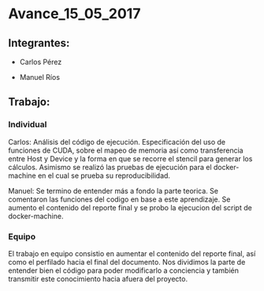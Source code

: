 # Avance_15_05_2017

## Integrantes:

* Carlos Pérez

* Manuel Ríos

## Trabajo:

### Individual

Carlos: Análisis del código de ejecución. Especificación del uso de funciones de CUDA, sobre el mapeo de memoria así como transferencia entre Host y Device y la forma en que se recorre el stencil para generar los cálculos. Asimismo se realizó las pruebas de ejecución para el docker-machine en el cual se prueba su reproducibilidad. 

Manuel: Se termino de entender más a fondo la parte teorica. Se comentaron las funciones del codigo en base a este aprendizaje. Se aumento el contenido del reporte final y se probo la ejecucion del script de docker-machine.

### Equipo

El trabajo en equipo consistio en aumentar el contenido del reporte final, así como el perfilado hacia el final del documento. Nos dividimos la parte de entender bien el código para poder modificarlo a conciencia y también transmitir este conocimiento hacia afuera del proyecto. 
